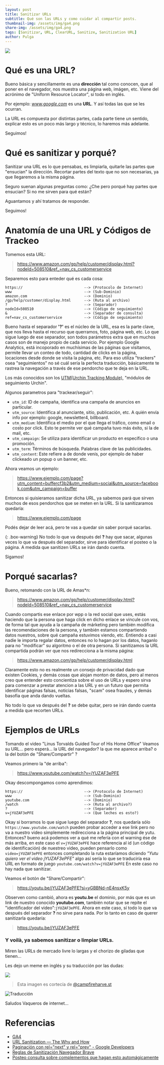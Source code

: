 ```yaml
---
layout: post
title: Sanitizar URLs
subtitle: Qué son las URLs y como cuidar al compartir posts.
thumbnail-img: /assets/img/ga4.png
share-img: /assets/img/ga4.png
tags: [Sanitizar, URL, ClearURL, Sanitize, Sanitization URL]
author: Pulga
---
```


![](/assets/img/notbyai-es.svg)

# Qué es una URL?

Bueno básica y sencillamente es una **dirección** tal como conocen, que al poner en el navegador, nos muestra una página web, imágen, etc. Viene del acrónimo de "Uniform Resource Locator", sí todo en inglés.

Por ejemplo: *www.google.com* es una **URL**. Y así todas las que se les ocurran.

La URL es compuesta por distintas partes, cada parte tiene un sentido, explicar esto es un poco más largo y técnico, lo haremos más adelante.

Seguimos!

# Qué es sanitizar y porqué?

Sanitizar una URL es lo que pensabas, es limpiarla, quitarle las partes que "ensucian" la dirección. Recortar partes del texto que no son necesarias, ya que llegaremos a la misma página.

Seguro suenan algunas preguntas como: ¿Che pero porqué hay partes que ensucian? Si no me sirven para qué están?

Aguantamos y ahí tratamos de responder.

Seguimos!

# Anatomía de una URL y Códigos de Trackeo

Tomemos esta URL:

> https://www.amazon.com/gp/help/customer/display.html?nodeId=508510&ref_=nav_cs_customerservice

Separemos esto para enteder qué es cada cosa:

```
https://                            --> (Protocolo de Internet)
www                                 --> (Sub-Dominio)
amazon.com                          --> (Dominio)
/gp/help/customer/display.html      --> (Ruta al archivo)
?                                   --> (Separador)
nodeId=508510                       --> (Código de seguimiento)
&                                   --> (Separador de consulta)
ref=nav_cs_customerservice          --> (Código de seguimiento)
```

Bueno hasta el separador **'?'** es el núcleo de la URL, esa es la parte clave, que nos lleva hasta el recurso que querramos, foto, página web, etc.
Lo que sigue luego de ese separador, son todos parámetros extra que en muchos casos son de manejo propio de cada servicio. Por ejemplo Google Analytics, está incoporado en muchísimas de las páginas que visitamos, permite llevar un conteo de todo, cantidad de clicks en la página, locaciones desde donde se visita la página, etc. Para eso utiliza "trackers" osea "seguimientos" no sé cuál sería la perfecta traducción, básicamente te rastrea la navegación a través de ese pendorcho que te deja en la URL.

Los más conocidos son los [UTM(Urchin Tracking Module)](https://es.wikipedia.org/wiki/Par%C3%A1metros_UTM), "módulos de seguimiento Urchin".

Algunos parametros para "trackear/seguir":
* `utm_id`: ID de campaña, identifica una campaña de anuncios en particular.
* `utm_source`: Identifica al anunciante, sitio, publicación, etc. A quién envía info por ejemplo: google, newsletter4, billboard.
* `utm_medium`: Identifica el medio por el que llega el tráfico, como email o costo por click. Esto te permite ver qué campaña tuvo más éxito, si la de mail, etc.
* `utm_campaign`: Se utiliza para identificar un producto en específico o una promoción.
* `utm_term`: Términos de búsqueda. Palabras clave de las publicidades.
* `utm_content`: Este refiere a de donde venís, por ejemplo de haber clickeado un popup o un banner, etc.

Ahora veamos un ejemplo:

> https://www.ejemplo.com/page?utm_content=buffercf3b2&utm_medium=social&utm_source=facebook.com&utm_campaign=buffer

Entonces si quisieramos sanitizar dicha URL, ya sabemos pará que sirven muchos de esos pendorchos que se meten en la URL.
Si la sanitizaramos quedaría:

> https://www.ejemplo.com/page

Podés dejar de leer acá, pero te vas a quedar sin saber porqué sacarlas.

{: .box-warning}
No todo lo que va después del **?** hay que sacar, algunas veces lo que va después del separador, sirve para identificar el posteo o la página. A medida que sanitizen URLs se irán dando cuenta.

Sigamos!


# Porqué sacarlas?

Bueno, retomando con la URL de Amas*n:

> https://www.amazon.com/gp/help/customer/display.html?nodeId=508510&ref_=nav_cs_customerservice

Cuando compartis ese enlace por wpp o la red social que uses, estás haciendo que la persona que haga click en dicho enlace se vincule con vos, de forma tal que ayuda a la campaña de márketing pero también modifica las recomendaciones de la persona, y también estamos compartiendo datos nuestros, sobre qué campaña estuvimos viendo, etc.
Entiendo a casi nadie le importa regalar datos, entonces no lo hagan por los datos, haganlo para no "modificar" su algoritmo o el de otra persona.
Si sanitizamos la URL compartida podrán ver que nos redirecciona a la misma página:

> https://www.amazon.com/gp/help/customer/display.html

Claramente esto no es realmente un consejo de privacidad dado que existen Cookies, y demás cosas que alojan monton de datos, pero al menos creo que entender esto concientiza sobre el uso de URLs y espero sirva para comenzar a prestar atencion a las URL y en un futuro que permita identificar páginas falsas, noticias falsas, "scam" osea fraudes, y demás basofia que anda dando vueltas.

No todo lo que va después del **?** se debe quitar, pero se irán dando cuenta a medida que recorten URLs.

# Ejemplos de URLs

Tomando el video "Linus Torvalds Guided Tour of His Home Office"
Veamos su URL... pero esperá... la URL del navegador? la que me aparece arriba? o la del botón de "Share/Compartir" ?

Veamos primero la "de arriba":

> https://www.youtube.com/watch?v=jYUZAF3ePFE

Okay descompongamos como aprendimos:

```
https://                            --> (Protocolo de Internet)
www                                 --> (Sub-Dominio)
youtube.com                         --> (Dominio)
/watch                              --> (Ruta al archivo?)
?                                   --> (Separador)
v=jYUZAF3ePFE                       --> (Que leches es esto?)
```
Okay si borramos lo que sigue luego del separador **?**, nos quedaría sólo `https://www.youtube.com/watch` pueden probar acceder a ese link pero no va a nuestro video simplemente redirecciona a la página principal de yutu. Entonces? bueno acá podemos ver a qué me refería con el warning ése de más arriba, en este caso el `v=jYUZAF3ePFE` hace referencia al id (un código de identificación) de nuestreo video, pueden pensarlo como `video=jYUZAF3ePFE` entonces completando la ruta estaríamos diciendo *"Yutu quiero ver el video jYUZAF3ePFE"* algo así sería lo que se traduciría esa URL en formato de juego `youtube.com/watch?v=jYUZAF3ePFE`
En este caso no hay nada que sanitizar.

Veamos el botón de "Share/Compartir":

> https://youtu.be/jYUZAF3ePFE?si=yGBBNd-nE4nsxK5y

Observen como cambió, ahora es **youtu.be** el dominio, por más que es un link de nuestro conocido **youtube.com**, también notar que se repite el "identificador del video":`jYUZAF3ePFE`. Ahora en este caso, sí todo lo que va después del separador **?** no sirve para nada.
Por lo tanto en caso de querer sanitizarla quedaría:

> https://youtu.be/jYUZAF3ePFE

### Y voilà, ya sabemos sanitizar o limpiar URLs.

Miren las URLs de mercado livre lo largas y el chorizo de giladas que tienen...

Les dejo un meme en inglés y su traducción por las dudas:

![](/assets/img/meme_sanitizar.jpg)
> Esta imagen es cortecía de [@campfireharve.st](https://bsky.app/profile/campfireharve.st)

![Traducción](/assets/img/meme_sanitizar_traducido.png)


Saludos Vaqueros de internet...

# Referencias

- [GA4](https://ga-dev-tools.google/ga4/campaign-url-builder/)
- [URL Sanitization — The Why and How](https://faun.pub/url-sanitization-the-why-and-how-9f14e1547151)
- [Paginación con rel="next" y rel="prev" - Google Developers](https://developers.google.com/search/blog/2011/09/pagination-with-relnext-and-relprev?hl=es)
- [Reglas de Sanitización Navegador Brave](https://raw.githubusercontent.com/AdguardTeam/FiltersRegistry/master/filters/filter_17_TrackParam/filter.txt)
- [Posteo consulta sobre complementos que hagan esto automágicamente](https://orionfeedback.org/d/4375-remove-trackers-from-copied-urls)